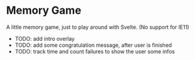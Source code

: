 # Memory Game

A little memory game, just to play around with Svelte.
(No support for IE11)

- TODO: add intro overlay
- TODO: add some congratulation message, after user is finished
- TODO: track time and count failures to show the user some infos
